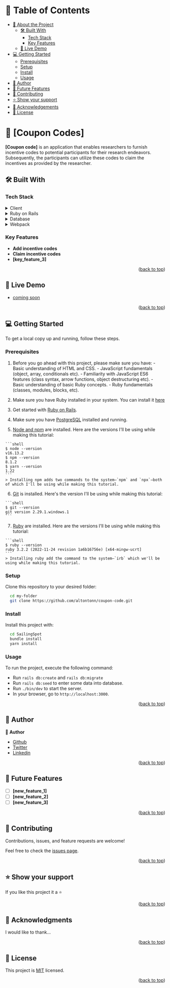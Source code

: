 # 📗 Table of Contents

- [📖 About the Project](#about-project)
  - [🛠 Built With](#built-with)
    - [Tech Stack](#tech-stack)
    - [Key Features](#key-features)
  - [🚀 Live Demo](#live-demo)
- [💻 Getting Started](#getting-started)
  - [Prerequisites](#prerequisites)
  - [Setup](#setup)
  - [Install](#install)
  - [Usage](#usage)
- [👥 Author](#author)
- [🔭 Future Features](#future-features)
- [🤝 Contributing](#contributing)
- [⭐️ Show your support](#support)
- [🙏 Acknowledgements](#acknowledgements)
- [📝 License](#license)

<!-- PROJECT DESCRIPTION -->

# 📖 [Coupon Codes] <a name="about-project"></a>

**[Coupon code]** is an application that enables researchers to furnish incentive codes to potential participants for their research endeavors. Subsequently, the participants can utilize these codes to claim the incentives as provided by the researcher.

## 🛠 Built With <a name="built-with"></a>

### Tech Stack <a name="tech-stack"></a>

<details>
  <summary>Client</summary>
  <ul>
    <li><a href="https://reactjs.org/">React.js</a></li>
  </ul>
</details>

<details>
  <summary>Ruby on Rails</summary>
  <ul>
    <li><a href="https://rubyonrails.org/">Ruby on Rails</a></li>
  </ul>
</details>

<details>
<summary>Database</summary>
  <ul>
    <li><a href="https://www.postgresql.org/">PostgreSQL</a></li>
  </ul>
</details>

<details>
<summary>Webpack</summary>
  <ul>
    <li><a href="https://webpack.js.org/">Webpack</a></li>
  </ul>
</details>

<!-- Features -->

### Key Features <a name="key-features"></a>

- **Add incentive codes**
- **Claim incentive codes**
- **[key_feature_3]**

<p align="right">(<a href="#readme-top">back to top</a>)</p>

<!-- LIVE DEMO -->

## 🚀 Live Demo <a name="live-demo"></a>

- [coming soon]()

<p align="right">(<a href="#readme-top">back to top</a>)</p>

<!-- GETTING STARTED -->

## 💻 Getting Started <a name="getting-started"></a>

To get a local copy up and running, follow these steps.

### Prerequisites

  1. Before you go ahead with this project, please make sure you have:
    - Basic understanding of HTML and CSS.
    - JavaScript fundamentals (object, array, conditionals etc).
    - Familiarity with JavaScript ES6 features (class syntax, arrow functions, object destructuring etc).
    - Basic understanding of basic Ruby concepts.
    - Ruby fundamentals (classes, modules, blocks, etc).

  2. Make sure you have Ruby installed in your system. You can install it [here](https://www.ruby-lang.org/en/documentation/installation/)

  3. Get started with [Ruby on Rails](https://guides.rubyonrails.org/getting_started.html).

  4. Make sure you have [PostgreSQL](https://www.postgresql.org/) installed and running.

  5. [Node and npm](https://nodejs.org/en/download/) are installed. Here are the versions I'll be using while making this tutorial:

    ```shell
    $ node --version
    v16.13.2
    $ npm --version
    8.1.2
    $ yarn --version
    1.22
    ```
    > Installing npm adds two commands to the system—`npm` and `npx`—both of which I'll be using while making this tutorial.

  6. [Git](https://git-scm.com/book/en/v2/Getting-Started-Installing-Git) is installed. Here's the version I'll be using while making this tutorial:

    ```shell
    $ git --version
    git version 2.29.1.windows.1
    ```

  7. [Ruby](https://rubyinstaller.org/downloads/) are installed. Here are the versions I'll be using while making this tutorial:

    ```shell
    $ ruby --version
    ruby 3.2.2 (2022-11-24 revision 1a6b16756e) [x64-mingw-ucrt]
    ```
    > Installing ruby add the command to the system—`irb` which we'll be using while making this tutorial.

### Setup

Clone this repository to your desired folder:

```sh
  cd my-folder
  git clone https://github.com/altontonn/coupon-code.git
  ```

### Install

Install this project with:

```sh
  cd SailingSpot
  bundle install
  yarn install
```

### Usage

To run the project, execute the following command:
  *  Run `rails db:create` and `rails db:migrate`
  *  Run `rails db:seed` to enter some data into database.
  *  Run `./bin/dev` to start the server.
  *  In your browser, go to `http://localhost:3000`.

<p align="right">(<a href="#readme-top">back to top</a>)</p>

<!-- AUTHORS -->

## 👥 Author <a name="author"></a>

👤 **Author**

- [Github](https://github.com/altontonn/)
- [Twitter](https://twitter.com/AlumasaNewton)
- [Linkedin](https://www.linkedin.com/in/newton-alumasa/)

<p align="right">(<a href="#readme-top">back to top</a>)</p>

<!-- FUTURE FEATURES -->

## 🔭 Future Features <a name="future-features"></a>

- [ ] **[new_feature_1]**
- [ ] **[new_feature_2]**
- [ ] **[new_feature_3]**

<p align="right">(<a href="#readme-top">back to top</a>)</p>

<!-- CONTRIBUTING -->

## 🤝 Contributing <a name="contributing"></a>

Contributions, issues, and feature requests are welcome!

Feel free to check the [issues page](https://github.com/altontonn/coupon-code/issues/).

<p align="right">(<a href="#readme-top">back to top</a>)</p>

<!-- SUPPORT -->

## ⭐️ Show your support <a name="support"></a>

If you like this project it a ⭐️

<p align="right">(<a href="#readme-top">back to top</a>)</p>

<!-- ACKNOWLEDGEMENTS -->

## 🙏 Acknowledgments <a name="acknowledgements"></a>

I would like to thank...

<p align="right">(<a href="#readme-top">back to top</a>)</p>

<!-- LICENSE -->

## 📝 License <a name="license"></a>

This project is [MIT](./LICENSE) licensed.

<p align="right">(<a href="#readme-top">back to top</a>)</p>
